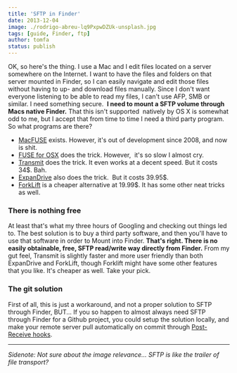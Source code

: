 ```yaml
---
title: 'SFTP in Finder'
date: 2013-12-04
image: ./rodrigo-abreu-lq9PxpwDZUk-unsplash.jpg
tags: [guide, Finder, ftp]
author: tomfa
status: publish
---
```


OK, so here's the thing. I use a Mac and I edit files located on a server somewhere on the Internet. I want to have the files and folders on that server mounted in Finder, so I can easily navigate and edit those files without having to up- and download files manually. Since I don't want everyone listening to be able to read my files, I can't use AFP, SMB or similar. I need something secure.  **I need to mount a SFTP volume through Macs native Finder.** That this isn't supported  natively by OS X is somewhat odd to me, but I accept that from time to time I need a third party program. So what programs are there?

- [MacFUSE](http://code.google.com/p/macfuse/) exists. However, it's out of development since 2008, and now is shit.
- [FUSE for OSX](http://osxfuse.github.io/) does the trick. However,  it's so slow I almost cry.
- [Transmit](https://www.panic.com/transmit/) does the trick. It even works at a decent speed. But it costs 34$. Bah.
- [ExpanDrive](http://www.expandrive.com/expandrive) also does the trick.  But it costs 39.95$.
- [ForkLift](http://www.binarynights.com/) is a cheaper alternative at 19.99$. It has some other neat tricks as well.

### There is nothing free

At least that's what my three hours of Googling and checking out things led to. The best solution is to buy a third party software, and then you'll have to use that software in order to Mount into Finder. **That's right. There is no easily obtainable, free, SFTP read/write way directly from Finder.** From my gut feel, Transmit is slightly faster and more user friendly than both ExpanDrive and ForkLift, though Forklift might have some other features that you like. It's cheaper as well. Take your pick.

### The git solution

First of all, this is just a workaround, and not a proper solution to SFTP through Finder, BUT... If you so happen to almost always need SFTP through Finder for a Github project, you could setup the solution locally, and make your remote server pull automatically on commit through [Post-Receive hooks](https://help.github.com/articles/post-receive-hooks).

---

_Sidenote: Not sure about the image relevance... SFTP is like the trailer of file transport?_
